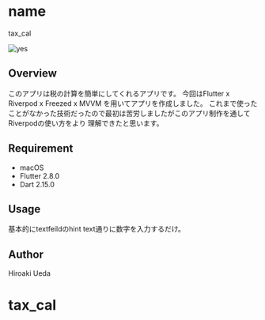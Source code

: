 # name
tax_cal

![yes](https://user-images.githubusercontent.com/76618285/151367823-049f8505-900b-45f0-bb36-9ce7dff39549.gif)

## Overview
このアプリは税の計算を簡単にしてくれるアプリです。
今回はFlutter x Riverpod x Freezed x MVVM を用いてアプリを作成しました。
これまで使ったことがなかった技術だったので最初は苦労しましたがこのアプリ制作を通してRiverpodの使い方をより
理解できたと思います。

## Requirement
- macOS
- Flutter 2.8.0
- Dart 2.15.0

## Usage
基本的にtextfeildのhint text通りに数字を入力するだけ。

## Author
Hiroaki Ueda

# tax_cal
